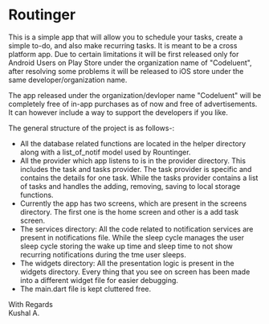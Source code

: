 # Routinger

This is a simple app that will allow you to schedule your tasks, create a simple to-do, and also make recurring tasks. It is meant to be a cross platform app. Due to certain limitations it will be first released only for Android Users on Play Store under the organization name of "Codeluent", after resolving some problems it will be released to iOS store under the same developer/organization name.

The app released under the organization/devloper name "Codeluent" will be completely free of in-app purchases as of now and free of advertisements. It can however include a way to support the developers if you like.

The general structure of the project is as follows-:
- All the database related functions are located in the helper directory along with a list_of_notif model used by Rountinger.
- All the provider which app listens to is in the provider directory. This includes the task and tasks provider. The task provider is specific and contains the details for one task. While the tasks provider contains a list of tasks and handles the adding, removing, saving to local storage functions.
- Currently the app has two screens, which are present in the screens directory. The first one is the home screen and other is a add task screen.
- The services directory: All the code related to notification services are present in notifications file. While the sleep cycle manages the user sleep cycle storing the wake up time and sleep time to not show recurring notifications during the tme user sleeps.
- The widgets directory: All the presentation logic is present in the widgets directory. Every thing that you see on screen has been made into a different widget file for easier debugging.
- The main.dart file is kept cluttered free. 

With Regards  
Kushal A.
